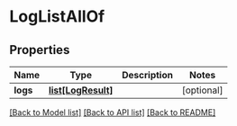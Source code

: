 # LogListAllOf

## Properties

Name | Type | Description | Notes
------------ | ------------- | ------------- | -------------
**logs** | [**list[LogResult]**](LogResult.md) |  | [optional] 

[[Back to Model list]](../README.md#documentation-for-models) [[Back to API list]](../README.md#documentation-for-api-endpoints) [[Back to README]](../README.md)


